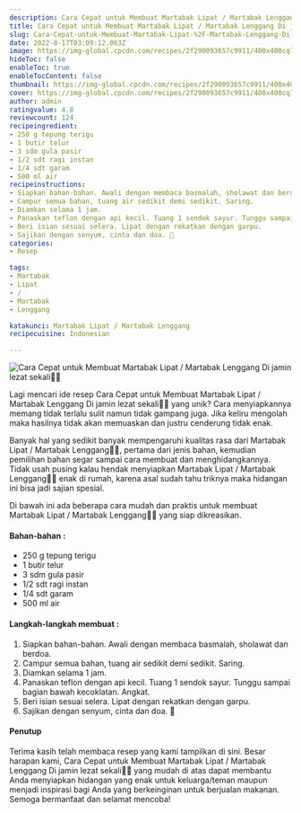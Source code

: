 ```yaml
---
description: Cara Cepat untuk Membuat Martabak Lipat / Martabak Lenggang Di jamin lezat sekali"
title: Cara Cepat untuk Membuat Martabak Lipat / Martabak Lenggang Di jamin lezat sekali
slug: Cara-Cepat-untuk-Membuat-Martabak-Lipat-%2F-Martabak-Lenggang-Di-jamin-lezat-sekali
date: 2022-8-17T03:09:12.063Z
image: https://img-global.cpcdn.com/recipes/2f290093657c9911/400x400cq70/photo.jpg
hideToc: false
enableToc: true
enableTocContent: false
thumbnail: https://img-global.cpcdn.com/recipes/2f290093657c9911/400x400cq70/photo.jpg
cover: https://img-global.cpcdn.com/recipes/2f290093657c9911/400x400cq70/photo.jpg
author: admin
ratingvalue: 4.8
reviewcount: 124
recipeingredient:
- 250 g tepung terigu
- 1 butir telur
- 3 sdm gula pasir
- 1/2 sdt ragi instan
- 1/4 sdt garam
- 500 ml air
recipeinstructions:
- Siapkan bahan-bahan. Awali dengan membaca basmalah, sholawat dan berdoa.
- Campur semua bahan, tuang air sedikit demi sedikit. Saring.
- Diamkan selama 1 jam.
- Panaskan teflon dengan api kecil. Tuang 1 sendok sayur. Tunggu sampai bagian bawah kecoklatan. Angkat.
- Beri isian sesuai selera. Lipat dengan rekatkan dengan garpu.
- Sajikan dengan senyum, cinta dan doa. 🖤
categories:
- Resep

tags:
- Martabak
- Lipat
- /
- Martabak
- Lenggang

katakunci: Martabak Lipat / Martabak Lenggang
recipecuisine: Indonesian

---
```


![Cara Cepat untuk Membuat Martabak Lipat / Martabak Lenggang Di jamin lezat sekali👩‍🍳](https://img-global.cpcdn.com/recipes/2f290093657c9911/400x400cq70/photo.jpg)

Lagi mencari ide resep Cara Cepat untuk Membuat Martabak Lipat / Martabak Lenggang Di jamin lezat sekali👩‍🍳 yang unik? Cara menyiapkannya memang tidak terlalu sulit namun tidak gampang juga. Jika keliru mengolah maka hasilnya tidak akan memuaskan dan justru cenderung tidak enak.

Banyak hal yang sedikit banyak mempengaruhi kualitas rasa dari Martabak Lipat / Martabak Lenggang👩‍🍳, pertama dari jenis bahan, kemudian pemilihan bahan segar sampai cara membuat dan menghidangkannya. Tidak usah pusing kalau hendak menyiapkan Martabak Lipat / Martabak Lenggang👩‍🍳 enak di rumah, karena asal sudah tahu triknya maka hidangan ini bisa jadi sajian spesial.

Di bawah ini ada beberapa cara mudah dan praktis untuk membuat Martabak Lipat / Martabak Lenggang👩‍🍳 yang siap dikreasikan.

<!--inarticleads1-->

#### Bahan-bahan :

- 250 g tepung terigu
- 1 butir telur
- 3 sdm gula pasir
- 1/2 sdt ragi instan
- 1/4 sdt garam
- 500 ml air

<!--inarticleads2-->

#### Langkah-langkah membuat :

1. Siapkan bahan-bahan. Awali dengan membaca basmalah, sholawat dan berdoa.
1. Campur semua bahan, tuang air sedikit demi sedikit. Saring.
1. Diamkan selama 1 jam.
1. Panaskan teflon dengan api kecil. Tuang 1 sendok sayur. Tunggu sampai bagian bawah kecoklatan. Angkat.
1. Beri isian sesuai selera. Lipat dengan rekatkan dengan garpu.
1. Sajikan dengan senyum, cinta dan doa. 🖤

#### Penutup

Terima kasih telah membaca resep yang kami tampilkan di sini. Besar harapan kami, Cara Cepat untuk Membuat Martabak Lipat / Martabak Lenggang Di jamin lezat sekali👩‍🍳 yang mudah di atas dapat membantu Anda menyiapkan hidangan yang enak untuk keluarga/teman maupun menjadi inspirasi bagi Anda yang berkeinginan untuk berjualan makanan. Semoga bermanfaat dan selamat mencoba!